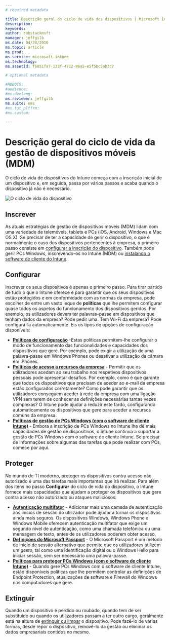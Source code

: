 ```yaml
---
# required metadata

title: Descrição geral do ciclo de vida dos dispositivos | Microsoft Intune
description:
keywords:
author: robstackmsft
manager: jeffgilb
ms.date: 04/28/2016
ms.topic: article
ms.prod:
ms.service: microsoft-intune
ms.technology:
ms.assetid: f6051fa7-133f-4712-86a5-e5f5bc5ab3c7

# optional metadata

#ROBOTS:
#audience:
#ms.devlang:
ms.reviewer: jeffgilb
ms.suite: ems
#ms.tgt_pltfrm:
#ms.custom:

---
```


# Descrição geral do ciclo de vida da gestão de dispositivos móveis (MDM)

O ciclo de vida de dispositivos do Intune começa com a inscrição inicial de um dispositivo e, em seguida, passa por vários passos e acaba quando o dispositivo já não é necessário.

![O ciclo de vida do dispositivo](./media/devicelifecycle_nobg.png "the Intune device lifecycle")

## Inscrever
As atuais estratégias de gestão de dispositivos móveis (MDM) lidam com uma variedade de telemóveis, tablets e PCs (iOS, Android, Windows e Mac OS X). Se precisar de ter a capacidade de gerir o dispositivo, o que é normalmente o caso dos dispositivos pertencentes à empresa, o primeiro passo consiste em [configurar a inscrição do dispositivo](enroll-devices-in-microsoft-intune.md). Também pode gerir PCs Windows, inscrevendo-os no Intune (MDM) ou [instalando o software de cliente do Intune](manage-windows-pcs-with-microsoft-intune.md).

## Configurar
Inscrever os seus dispositivos é apenas o primeiro passo. Para tirar partido de tudo o que o Intune oferece e para garantir que os seus dispositivos estão protegidos e em conformidade com as normas da empresa, pode escolher de entre um vasto leque de **políticas** que lhe permitem configurar quase todos os aspetos do funcionamento dos dispositivos geridos. Por exemplo, os utilizadores devem ter palavras-passe em dispositivos que tenham dados da empresa? Pode pedir uma. Tem Wi-Fi da empresa? Pode configurá-la automaticamente. Eis os tipos de opções de configuração disponíveis:

- [**Políticas de configuração**](manage-settings-and-features-on-your-devices-with-microsoft-intune-policies.md) -Estas políticas permitem-lhe configurar o modo de funcionamento das funcionalidades e capacidades dos dispositivos que gere. Por exemplo, pode exigir a utilização de uma palavra-passe em Windows Phones ou desativar a utilização da câmara em iPhones.
- [**Políticas de acesso a recursos da empresa**](enable-access-to-company-resources-with-microsoft-intune.md) - Permitir que os utilizadores acedam ao seu trabalho nos respetivos dispositivos pessoais pode apresentar desafios. Por exemplo, como é que garante que todos os dispositivos que precisam de aceder ao e-mail da empresa estão configurados corretamente? Como pode garantir que os utilizadores conseguem aceder à rede da empresa com uma ligação VPN sem terem de conhecer as definições necessárias tantas vezes complexas? O Intune pode ajudar a reduzir este fardo, configurando automaticamente os dispositivos que gere para aceder a recursos comuns da empresa.
- [**Políticas de gestão de PCs Windows (com o software de cliente Intune)**](common-windows-pc-management-tasks-with-the-microsoft-intune-computer-client.md) - Embora a inscrição de PCs Windows no Intune lhe dê mais capacidades de gestão de dispositivos, o Intune continua a suportar a gestão de PCs Windows com o software de cliente Intune. Se precisar de informações sobre algumas das tarefas que pode realizar com PCs, comece por aqui.

## Proteger
No mundo de TI moderno, proteger os dispositivos contra acesso não autorizado é uma das tarefas mais importantes que irá realizar. Para além dos itens no passo **Configurar** do ciclo de vida do dispositivo, o Intune fornece mais capacidades que ajudam a proteger os dispositivos que gere contra acesso não autorizado ou ataques maliciosos:
- [**Autenticação multifator**](protect-windows-devices-with-multi-factor-authentication.md) - Adicionar mais uma camada de autenticação aos inícios de sessão do utilizador pode ajudar a tornar os dispositivos ainda mais seguros. Os dispositivos Windows, Windows Phone e Windows Mobile oferecem autenticação multifator que exige um segundo nível de autenticação, como uma chamada telefónica ou uma mensagem de texto, antes de os utilizadores poderem obter acesso.
- [**Definições do Microsoft Passport**](control-microsoft-passport-settings-on-devices-with-microsoft-intune.md) - O Microsoft Passport é um método de início de sessão alternativo que permite que os utilizadores utilizem um *gesto*, tal como uma identificação digital ou o Windows Hello para iniciar sessão, sem ser necessário uma palavra-passe.
- [**Políticas para proteger PCs Windows (com o software de cliente Intune)**](policies-to-protect-windows-pcs-in-microsoft-intune.md) - Quando gere PCs Windows com o software de cliente Intune, estão disponíveis políticas que lhe permitem controlar as definições de Endpoint Protection, atualizações de software e Firewall do Windows nos computadores que gere.

## Extinguir
Quando um dispositivo é perdido ou roubado, quando tem de ser substituído ou quando os utilizadores passam a ter outro cargo, geralmente está na altura de [extinguir ou limpar](use-remote-wipe-to-help-protect-data-using-microsoft-intune.md) o dispositivo. Pode fazê-lo de várias formas, desde repor o dispositivo, removê-lo da gestão ou eliminar os dados empresariais contidos no mesmo.


<!--HONumber=May16_HO1-->


